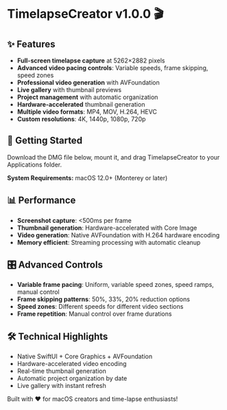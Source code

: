 # TimelapseCreator v1.0.0 🎬

## ✨ Features
- **Full-screen timelapse capture** at 5262×2882 pixels
- **Advanced video pacing controls**: Variable speeds, frame skipping, speed zones
- **Professional video generation** with AVFoundation  
- **Live gallery** with thumbnail previews
- **Project management** with automatic organization
- **Hardware-accelerated** thumbnail generation
- **Multiple video formats**: MP4, MOV, H.264, HEVC
- **Custom resolutions**: 4K, 1440p, 1080p, 720p

## 🚀 Getting Started
Download the DMG file below, mount it, and drag TimelapseCreator to your Applications folder.

**System Requirements:** macOS 12.0+ (Monterey or later)

## 📊 Performance
- **Screenshot capture**: <500ms per frame
- **Thumbnail generation**: Hardware-accelerated with Core Image
- **Video generation**: Native AVFoundation with H.264 hardware encoding
- **Memory efficient**: Streaming processing with automatic cleanup

## 🎛️ Advanced Controls
- **Variable frame pacing**: Uniform, variable speed zones, speed ramps, manual control
- **Frame skipping patterns**: 50%, 33%, 20% reduction options
- **Speed zones**: Different speeds for different video sections
- **Frame repetition**: Manual control over frame durations

## 🛠️ Technical Highlights
- Native SwiftUI + Core Graphics + AVFoundation
- Hardware-accelerated video encoding
- Real-time thumbnail generation
- Automatic project organization by date
- Live gallery with instant refresh

Built with ❤️ for macOS creators and time-lapse enthusiasts! 